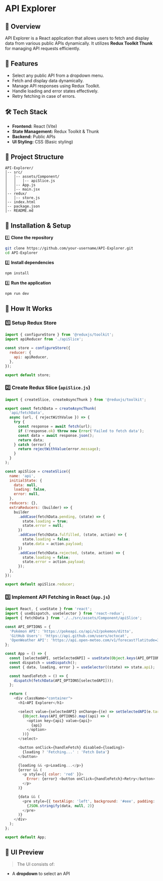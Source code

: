 # API Explorer

## 📌 Overview
API Explorer is a React application that allows users to fetch and display data from various public APIs dynamically. It utilizes **Redux Toolkit Thunk** for managing API requests efficiently.

## 🚀 Features
- Select any public API from a dropdown menu.
- Fetch and display data dynamically.
- Manage API responses using Redux Toolkit.
- Handle loading and error states effectively.
- Retry fetching in case of errors.

## 🛠️ Tech Stack
- **Frontend:** React (Vite)
- **State Management:** Redux Toolkit & Thunk
- **Backend:** Public APIs
- **UI Styling:** CSS (Basic styling)

## 📂 Project Structure
```
API-Explorer/
│-- src/
│   │-- assets/Component/
│   │   │-- apiSlice.js
│   │-- App.js
│   │-- main.jsx
│-- redux/
│   │-- store.js
│-- index.html
│-- package.json
│-- README.md
```

## 🎯 Installation & Setup
1️⃣ **Clone the repository**
```bash
git clone https://github.com/your-username/API-Explorer.git
cd API-Explorer
```

2️⃣ **Install dependencies**
```bash
npm install
```

3️⃣ **Run the application**
```bash
npm run dev
```

## 📌 How It Works
### **1️⃣ Setup Redux Store**
```javascript
import { configureStore } from '@reduxjs/toolkit';
import apiReducer from './apiSlice';

const store = configureStore({
  reducer: {
    api: apiReducer,
  },
});

export default store;
```

### **2️⃣ Create Redux Slice (`apiSlice.js`)**
```javascript
import { createSlice, createAsyncThunk } from '@reduxjs/toolkit';

export const fetchData = createAsyncThunk(
  'api/fetchData',
  async (url, { rejectWithValue }) => {
    try {
      const response = await fetch(url);
      if (!response.ok) throw new Error('Failed to fetch data');
      const data = await response.json();
      return data;
    } catch (error) {
      return rejectWithValue(error.message);
    }
  }
);

const apiSlice = createSlice({
  name: 'api',
  initialState: {
    data: null,
    loading: false,
    error: null,
  },
  reducers: {},
  extraReducers: (builder) => {
    builder
      .addCase(fetchData.pending, (state) => {
        state.loading = true;
        state.error = null;
      })
      .addCase(fetchData.fulfilled, (state, action) => {
        state.loading = false;
        state.data = action.payload;
      })
      .addCase(fetchData.rejected, (state, action) => {
        state.loading = false;
        state.error = action.payload;
      });
  },
});

export default apiSlice.reducer;
```

### **3️⃣ Implement API Fetching in React (`App.js`)**
```javascript
import React, { useState } from 'react';
import { useDispatch, useSelector } from 'react-redux';
import { fetchData } from './../src/assets/Component/apiSlice';

const API_OPTIONS = {
  'Pokémon API': 'https://pokeapi.co/api/v2/pokemon/ditto',
  'GitHub Users': 'https://api.github.com/users/octocat',
  'OpenWeather API': 'https://api.open-meteo.com/v1/forecast?latitude=35&longitude=139&current_weather=true',
};

const App = () => {
  const [selectedAPI, setSelectedAPI] = useState(Object.keys(API_OPTIONS)[0]);
  const dispatch = useDispatch();
  const { data, loading, error } = useSelector((state) => state.api);

  const handleFetch = () => {
    dispatch(fetchData(API_OPTIONS[selectedAPI]));
  };

  return (
    <div className="container">
      <h1>API Explorer</h1>

      <select value={selectedAPI} onChange={(e) => setSelectedAPI(e.target.value)}>
        {Object.keys(API_OPTIONS).map((api) => (
          <option key={api} value={api}>
            {api}
          </option>
        ))}
      </select>

      <button onClick={handleFetch} disabled={loading}>
        {loading ? 'Fetching...' : 'Fetch Data'}
      </button>

      {loading && <p>Loading...</p>}
      {error && (
        <p style={{ color: 'red' }}>
          Error: {error} <button onClick={handleFetch}>Retry</button>
        </p>
      )}

      {data && (
        <pre style={{ textAlign: 'left', background: '#eee', padding: '10px' }}>
          {JSON.stringify(data, null, 2)}
        </pre>
      )}
    </div>
  );
};

export default App;
```

## 🎨 UI Preview
> The UI consists of:
- A **dropdown** to select an API